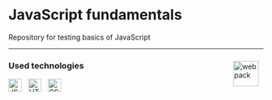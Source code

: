 # JavaScript fundamentals
Repository for testing basics of JavaScript

---
[<img align="right" alt="webpack" width="50px" src="https://user-images.githubusercontent.com/33003089/213583000-bb26a90c-ec79-4d81-89a9-fc791792467d.svg" style="padding-right:10px;padding-top:10px;"/>](https://www.theodinproject.com/paths/foundations/courses/foundations#javascript-basics)
### Used technologies
[<img align="left" alt="JS" width="26px" src="https://cdn.jsdelivr.net/gh/devicons/devicon/icons/javascript/javascript-original.svg" style="padding-right:10px;" />][js]
[<img align="left" alt="HTML" width="26px" src="https://cdn.jsdelivr.net/gh/devicons/devicon/icons/html5/html5-original.svg" style="padding-right:10px;"/>][html]
[<img align="left" alt="CSS" width="26px" src="https://cdn.jsdelivr.net/gh/devicons/devicon/icons/css3/css3-original.svg" style="padding-right:10px;"/>][css]

[html]: https://en.wikipedia.org/wiki/HTML
[css]: https://en.wikipedia.org/wiki/CSS
[js]: https://en.wikipedia.org/wiki/JavaScript
